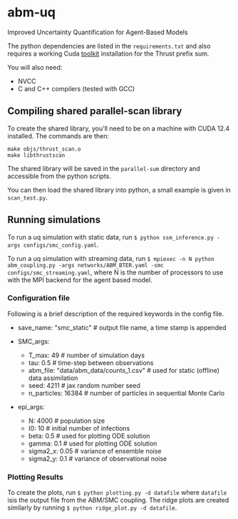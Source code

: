 # abm-uq
Improved Uncertainty Quantification for Agent-Based Models

The python dependencies are listed in the `requirements.txt` and also requires a 
working Cuda [toolkit](https://developer.nvidia.com/cuda-toolkit) installation for the Thrust prefix sum. 

You will also need:
  - NVCC
  - C and C++ compilers (tested with GCC)

## Compiling shared parallel-scan library

To create the shared library, you'll need to be on a machine with CUDA 12.4 installed. The commands are then:

```
make objs/thrust_scan.o
make libthrustscan
```
The shared library will be saved in the `parallel-sum` directory and accessible from the python
scripts.

You can then load the shared library into python, a small example is given in `scan_test.py`.

## Running simulations

To run a uq simulation with static data, run `$ python ssm_inference.py -args configs/smc_config.yaml`. 

To run a uq simulation with streaming data, run `$ mpiexec -n N python abm_coupling.py -args networks/ABM_BTER.yaml -smc configs/smc_streaming.yaml`, where N is the number of processors to use with the MPI backend for the agent based model.

### Configuration file

Following is a brief description of the required keywords in the config file.

 - save_name: "smc_static"  # output file name, a time stamp is appended
 - SMC_args:
    - T_max: 49  # number of simulation days
    - tau: 0.5   # time-step between observations
    - abm_file: "data/abm_data/counts_1.csv"  # used for static (offline) data assimilation
    - seed: 4211  #  jax random number seed
    - n_particles: 16384  # number of particles in sequential Monte Carlo

- epi_args:
  - N: 4000  # population size
  - I0: 10   # initial number of infections
  - beta: 0.5  # used for plotting ODE solution
  - gamma: 0.1  # used for plotting ODE solution
  - sigma2_x: 0.05  # variance of ensemble noise
  - sigma2_y: 0.1   # variance of observational noise

### Plotting Results

To create the plots, run `$ python plotting.py -d datafile` where `datafile` isis the output file from the ABM/SMC coupling. The ridge plots are created similarly by running `$ python ridge_plot.py -d datafile`.